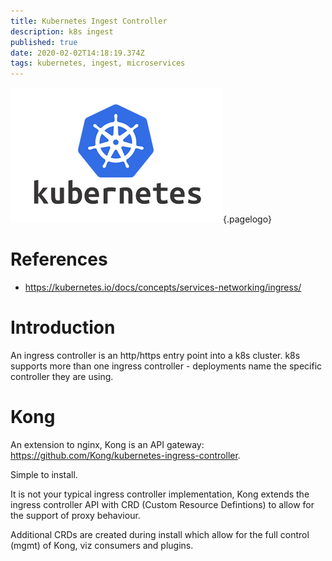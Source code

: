 ```yaml
---
title: Kubernetes Ingest Controller
description: k8s ingest
published: true
date: 2020-02-02T14:18:19.374Z
tags: kubernetes, ingest, microservices
---
```


![Kubernetes Logo](/uploads/logos/kubernetes-logo.png "kubernetes Logo"){.pagelogo}

<!-- TITLE: k8s Ingress Controlller -->
<!-- SUBTITLE: A single http(s) entry point into k8s cluster -->

# References
* https://kubernetes.io/docs/concepts/services-networking/ingress/

# Introduction
An ingress controller is an http/https entry point into a k8s cluster. k8s supports more than one ingress controller - deployments name the specific controller they are using.

#  Kong
An extension to nginx, Kong is an API gateway: https://github.com/Kong/kubernetes-ingress-controller.

Simple to install.

It is not your typical ingress controller implementation, Kong extends the ingress controller API with CRD (Custom Resource Defintions) to allow for the support of proxy behaviour. 

Additional CRDs are created during install which allow for the full control (mgmt) of Kong, viz consumers and plugins.